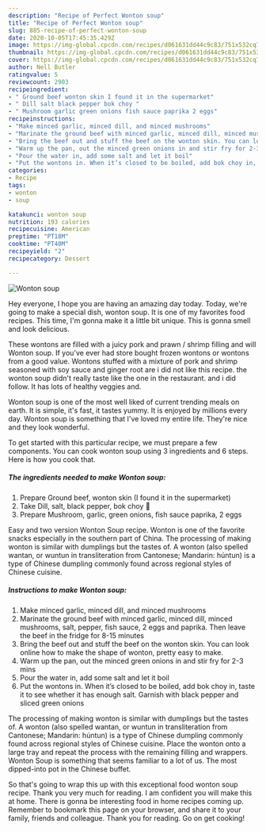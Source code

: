 ```yaml
---
description: "Recipe of Perfect Wonton soup"
title: "Recipe of Perfect Wonton soup"
slug: 885-recipe-of-perfect-wonton-soup
date: 2020-10-05T17:45:35.429Z
image: https://img-global.cpcdn.com/recipes/d061631dd44c9c83/751x532cq70/wonton-soup-recipe-main-photo.jpg
thumbnail: https://img-global.cpcdn.com/recipes/d061631dd44c9c83/751x532cq70/wonton-soup-recipe-main-photo.jpg
cover: https://img-global.cpcdn.com/recipes/d061631dd44c9c83/751x532cq70/wonton-soup-recipe-main-photo.jpg
author: Nell Butler
ratingvalue: 5
reviewcount: 2903
recipeingredient:
- " Ground beef wonton skin I found it in the supermarket"
- " Dill salt black pepper bok choy "
- " Mushroom garlic green onions fish sauce paprika 2 eggs"
recipeinstructions:
- "Make minced garlic, minced dill, and minced mushrooms"
- "Marinate the ground beef with minced garlic, minced dill, minced mushrooms, salt, pepper, fish sauce, 2 eggs and paprika. Then leave the beef in the fridge for 8-15 minutes"
- "Bring the beef out and stuff the beef on the wonton skin. You can look online how to make the shape of wonton, pretty easy to make."
- "Warm up the pan, out the minced green onions in and stir fry for 2-3 mins"
- "Pour the water in, add some salt and let it boil"
- "Put the wontons in. When it’s closed to be boiled, add bok choy in, taste it to see whether it has enough salt. Garnish with black pepper and sliced green onions"
categories:
- Recipe
tags:
- wonton
- soup

katakunci: wonton soup 
nutrition: 193 calories
recipecuisine: American
preptime: "PT18M"
cooktime: "PT40M"
recipeyield: "2"
recipecategory: Dessert

---
```



![Wonton soup](https://img-global.cpcdn.com/recipes/d061631dd44c9c83/751x532cq70/wonton-soup-recipe-main-photo.jpg)

Hey everyone, I hope you are having an amazing day today. Today, we're going to make a special dish, wonton soup. It is one of my favorites food recipes. This time, I'm gonna make it a little bit unique. This is gonna smell and look delicious.

These wontons are filled with a juicy pork and prawn / shrimp filling and will Wonton soup. If you&#39;ve ever had store bought frozen wontons or wontons from a good value. Wontons stuffed with a mixture of pork and shrimp seasoned with soy sauce and ginger root are i did not like this recipe. the wonton soup didn&#39;t really taste like the one in the restaurant. and i did follow. It has lots of healthy veggies and.

Wonton soup is one of the most well liked of current trending meals on earth. It is simple, it's fast, it tastes yummy. It is enjoyed by millions every day. Wonton soup is something that I've loved my entire life. They're nice and they look wonderful.


To get started with this particular recipe, we must prepare a few components. You can cook wonton soup using 3 ingredients and 6 steps. Here is how you cook that.

<!--inarticleads1-->

##### The ingredients needed to make Wonton soup:

1. Prepare  Ground beef, wonton skin (I found it in the supermarket)
1. Take  Dill, salt, black pepper, bok choy 🥬
1. Prepare  Mushroom, garlic, green onions, fish sauce paprika, 2 eggs


Easy and two version Wonton Soup recipe. Wonton is one of the favorite snacks especially in the southern part of China. The processing of making wonton is similar with dumplings but the tastes of. A wonton (also spelled wantan, or wuntun in transliteration from Cantonese; Mandarin: húntun) is a type of Chinese dumpling commonly found across regional styles of Chinese cuisine. 

<!--inarticleads2-->

##### Instructions to make Wonton soup:

1. Make minced garlic, minced dill, and minced mushrooms
1. Marinate the ground beef with minced garlic, minced dill, minced mushrooms, salt, pepper, fish sauce, 2 eggs and paprika. Then leave the beef in the fridge for 8-15 minutes
1. Bring the beef out and stuff the beef on the wonton skin. You can look online how to make the shape of wonton, pretty easy to make.
1. Warm up the pan, out the minced green onions in and stir fry for 2-3 mins
1. Pour the water in, add some salt and let it boil
1. Put the wontons in. When it’s closed to be boiled, add bok choy in, taste it to see whether it has enough salt. Garnish with black pepper and sliced green onions


The processing of making wonton is similar with dumplings but the tastes of. A wonton (also spelled wantan, or wuntun in transliteration from Cantonese; Mandarin: húntun) is a type of Chinese dumpling commonly found across regional styles of Chinese cuisine. Place the wonton onto a large tray and repeat the process with the remaining filling and wrappers. Wonton Soup is something that seems familiar to a lot of us. The most dipped-into pot in the Chinese buffet. 

So that's going to wrap this up with this exceptional food wonton soup recipe. Thank you very much for reading. I am confident you will make this at home. There is gonna be interesting food in home recipes coming up. Remember to bookmark this page on your browser, and share it to your family, friends and colleague. Thank you for reading. Go on get cooking!
